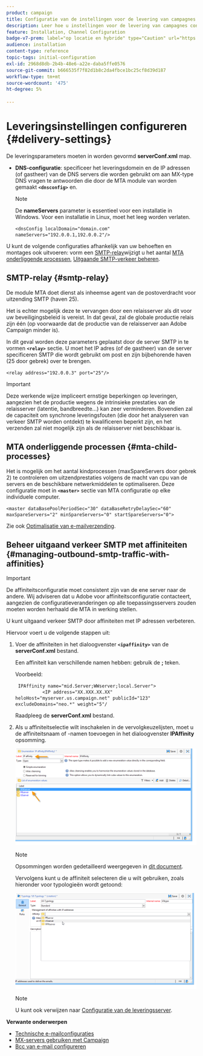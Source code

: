 ```yaml
---
product: campaign
title: Configuratie van de instellingen voor de levering van campagnes
description: Leer hoe u instellingen voor de levering van campagnes configureert
feature: Installation, Channel Configuration
badge-v7-prem: label="op locatie en hybride" type="Caution" url="https://experienceleague.adobe.com/docs/campaign-classic/using/installing-campaign-classic/architecture-and-hosting-models/hosting-models-lp/hosting-models.html?lang=nl" tooltip="Alleen van toepassing op on-premise en hybride implementaties"
audience: installation
content-type: reference
topic-tags: initial-configuration
exl-id: 2968d8db-2b4b-48e6-a22e-daba5ffe0576
source-git-commit: b666535f7f82d1b8c2da4fbce1bc25cf8d39d187
workflow-type: tm+mt
source-wordcount: '475'
ht-degree: 5%

---
```


# Leveringsinstellingen configureren {#delivery-settings}



De leveringsparameters moeten in worden gevormd **serverConf.xml** map.

* **DNS-configuratie**: specificeer het leveringsdomein en de IP adressen (of gastheer) van de DNS servers die worden gebruikt om aan MX-type DNS vragen te antwoorden die door de MTA module van worden gemaakt **`<dnsconfig>`** en.

  >[!NOTE]
  >
  >De **nameServers** parameter is essentieel voor een installatie in Windows. Voor een installatie in Linux, moet het leeg worden verlaten.

  ```
  <dnsConfig localDomain="domain.com" nameServers="192.0.0.1,192.0.0.2"/>
  ```

U kunt de volgende configuraties afhankelijk van uw behoeften en montages ook uitvoeren: vorm een [SMTP-relay](#smtp-relay)wijzigt u het aantal [MTA onderliggende processen](#mta-child-processes), [Uitgaande SMTP-verkeer beheren](#managing-outbound-smtp-traffic-with-affinities).

## SMTP-relay {#smtp-relay}

De module MTA doet dienst als inheemse agent van de postoverdracht voor uitzending SMTP (haven 25).

Het is echter mogelijk deze te vervangen door een relaisserver als dit voor uw beveiligingsbeleid is vereist. In dat geval, zal de globale productie relais zijn één (op voorwaarde dat de productie van de relaisserver aan Adobe Campaign minder is).

In dit geval worden deze parameters geplaatst door de server SMTP in te vormen **`<relay>`** sectie. U moet het IP adres (of de gastheer) van de server specificeren SMTP die wordt gebruikt om post en zijn bijbehorende haven (25 door gebrek) over te brengen.

```
<relay address="192.0.0.3" port="25"/>
```

>[!IMPORTANT]
>
>Deze werkende wijze impliceert ernstige beperkingen op leveringen, aangezien het de productie wegens de intrinsieke prestaties van de relaisserver (latentie, bandbreedte...) kan zeer verminderen. Bovendien zal de capaciteit om synchrone leveringsfouten (die door het analyseren van verkeer SMTP worden ontdekt) te kwalificeren beperkt zijn, en het verzenden zal niet mogelijk zijn als de relaisserver niet beschikbaar is.

## MTA onderliggende processen {#mta-child-processes}

Het is mogelijk om het aantal kindprocessen (maxSpareServers door gebrek 2) te controleren om uitzendprestaties volgens de macht van cpu van de servers en de beschikbare netwerkmiddelen te optimaliseren. Deze configuratie moet in **`<master>`** sectie van MTA configuratie op elke individuele computer.

```
<master dataBasePoolPeriodSec="30" dataBaseRetryDelaySec="60" maxSpareServers="2" minSpareServers="0" startSpareServers="0">
```

Zie ook [Optimalisatie van e-mailverzending](../../installation/using/email-deliverability.md#email-sending-optimization).

## Beheer uitgaand verkeer SMTP met affiniteiten {#managing-outbound-smtp-traffic-with-affinities}

>[!IMPORTANT]
>
>De affiniteitsconfiguratie moet consistent zijn van de ene server naar de andere. Wij adviseren dat u Adobe voor affiniteitsconfiguratie contacteert, aangezien de configuratieveranderingen op alle toepassingsservers zouden moeten worden herhaald die MTA in werking stellen.

U kunt uitgaand verkeer SMTP door affiniteiten met IP adressen verbeteren.

Hiervoor voert u de volgende stappen uit:

1. Voer de affiniteiten in het dialoogvenster **`<ipaffinity>`** van de **serverConf.xml** bestand.

   Een affiniteit kan verschillende namen hebben: gebruik de **;** teken.

   Voorbeeld:

   ```
    IPAffinity name="mid.Server;WWserver;local.Server">
             <IP address="XX.XXX.XX.XX" heloHost="myserver.us.campaign.net" publicId="123" excludeDomains="neo.*" weight="5"/
   ```

   Raadpleeg de **serverConf.xml** bestand.

1. Als u affiniteitselectie wilt inschakelen in de vervolgkeuzelijsten, moet u de affiniteitsnaam of -namen toevoegen in het dialoogvenster **IPAffinity** opsomming.

   ![](assets/ipaffinity_enum.png)

   >[!NOTE]
   >
   >Opsommingen worden gedetailleerd weergegeven in [dit document](../../platform/using/managing-enumerations.md).

   Vervolgens kunt u de affiniteit selecteren die u wilt gebruiken, zoals hieronder voor typologieën wordt getoond:

   ![](assets/ipaffinity_typology.png)

   >[!NOTE]
   >
   >U kunt ook verwijzen naar [Configuratie van de leveringsserver](../../installation/using/email-deliverability.md#delivery-server-configuration).

**Verwante onderwerpen**
* [Technische e-mailconfiguraties](email-deliverability.md)
* [MX-servers gebruiken met Campaign](using-mx-servers.md)
* [Bcc van e-mail configureren](email-archiving.md)
